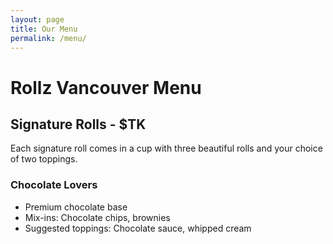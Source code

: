 ```yaml
---
layout: page
title: Our Menu
permalink: /menu/
---
```


# Rollz Vancouver Menu

## Signature Rolls - $TK

Each signature roll comes in a cup with three beautiful rolls and your choice of two toppings.

### Chocolate Lovers
- Premium chocolate base
- Mix-ins: Chocolate chips, brownies
- Suggested toppings: Chocolate sauce, whipped cream
